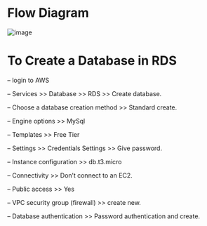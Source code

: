 # Flow Diagram
![image](https://github.com/user-attachments/assets/4ec5dbf2-fb9d-498a-a35a-2b5e60c92e5f)

# To Create a Database in RDS
– login to AWS

– Services >> Database >> RDS >> Create database.

– Choose a database creation method >> Standard create.

– Engine options >> MySql

– Templates >> Free Tier

– Settings >> Credentials Settings >> Give password.

– Instance configuration >> db.t3.micro

– Connectivity >> Don’t connect to an EC2.

– Public access >> Yes

– VPC security group (firewall) >> create new.

– Database authentication >> Password authentication and create.
